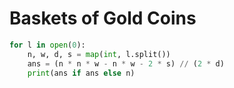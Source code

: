 # Baskets of Gold Coins

```python
for l in open(0):
    n, w, d, s = map(int, l.split())
    ans = (n * n * w - n * w - 2 * s) // (2 * d)
    print(ans if ans else n)
```
